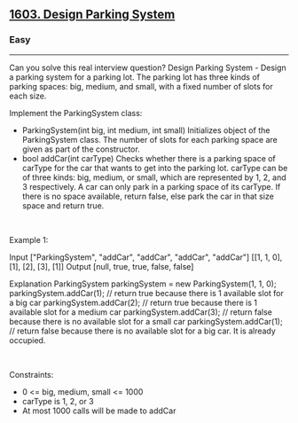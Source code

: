 <h2><a href="https://leetcode.com/problems/design-parking-system/">1603. Design Parking System</a></h2><h3>Easy</h3><hr>Can you solve this real interview question? Design Parking System - Design a parking system for a parking lot. The parking lot has three kinds of parking spaces: big, medium, and small, with a fixed number of slots for each size.

Implement the ParkingSystem class:

 * ParkingSystem(int big, int medium, int small) Initializes object of the ParkingSystem class. The number of slots for each parking space are given as part of the constructor.
 * bool addCar(int carType) Checks whether there is a parking space of carType for the car that wants to get into the parking lot. carType can be of three kinds: big, medium, or small, which are represented by 1, 2, and 3 respectively. A car can only park in a parking space of its carType. If there is no space available, return false, else park the car in that size space and return true.

 

Example 1:


Input
["ParkingSystem", "addCar", "addCar", "addCar", "addCar"]
[[1, 1, 0], [1], [2], [3], [1]]
Output
[null, true, true, false, false]

Explanation
ParkingSystem parkingSystem = new ParkingSystem(1, 1, 0);
parkingSystem.addCar(1); // return true because there is 1 available slot for a big car
parkingSystem.addCar(2); // return true because there is 1 available slot for a medium car
parkingSystem.addCar(3); // return false because there is no available slot for a small car
parkingSystem.addCar(1); // return false because there is no available slot for a big car. It is already occupied.


 

Constraints:

 * 0 <= big, medium, small <= 1000
 * carType is 1, 2, or 3
 * At most 1000 calls will be made to addCar